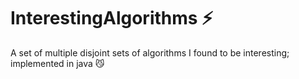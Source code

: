 # InterestingAlgorithms :zap:
A set of multiple disjoint sets of algorithms I found to be interesting; implemented in java :smirk_cat: 
